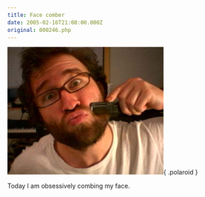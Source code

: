 ```yaml
---
title: Face comber
date: 2005-02-16T21:08:00.000Z
original: 000246.php
---
```


![img](./face-comber.jpg){ .polaroid }

Today I am obsessively combing my face.
